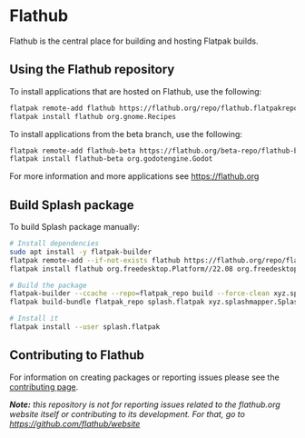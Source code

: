 # Flathub

Flathub is the central place for building and hosting Flatpak builds.

Using the Flathub repository
----------------------------

To install applications that are hosted on Flathub, use the following:
```bash
flatpak remote-add flathub https://flathub.org/repo/flathub.flatpakrepo
flatpak install flathub org.gnome.Recipes
```

To install applications from the beta branch, use the following:
```bash
flatpak remote-add flathub-beta https://flathub.org/beta-repo/flathub-beta.flatpakrepo
flatpak install flathub-beta org.godotengine.Godot
```

For more information and more applications see https://flathub.org

Build Splash package
--------------------

To build Splash package manually:

```bash
# Install dependencies
sudo apt install -y flatpak-builder
flatpak remote-add --if-not-exists flathub https://flathub.org/repo/flathub.flatpakrepo
flatpak install flathub org.freedesktop.Platform//22.08 org.freedesktop.Sdk//22.08

# Build the package
flatpak-builder --ccache --repo=flatpak_repo build --force-clean xyz.splashmapper.Splash.json
flatpak build-bundle flatpak_repo splash.flatpak xyz.splashmapper.Splash

# Install it
flatpak install --user splash.flatpak
```

Contributing to Flathub
-----------------------

For information on creating packages or reporting issues please see the [contributing page](/CONTRIBUTING.md).

***Note:*** *this repository is not for reporting issues related to the flathub.org website itself or contributing to its development. For that, go to https://github.com/flathub/website*
